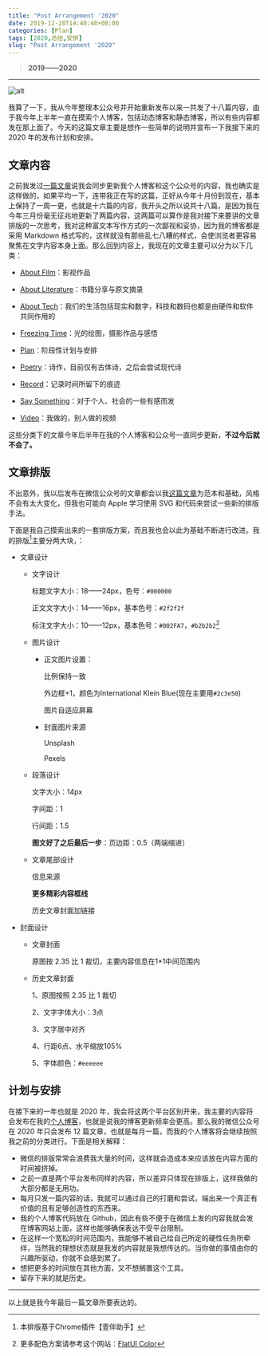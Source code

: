 ```yaml
---
title: "Post Arrangement '2020"
date: 2019-12-28T14:40:48+08:00
categories: [Plan]
tags: [2020,总结,安排]
slug: "Post Arrangement '2020"
---
```


>  **2019——2020**

<!--more-->

---

![alt](https://dawnblog-1300625500.cos.ap-guangzhou.myqcloud.com/images/man-wearing-black-and-white-stripe-shirt-looking-at-white-212286.jpg "Pexels")

我算了一下，我从今年整理本公众号并开始重新发布以来一共发了十八篇内容，由于我今年上半年一直在摸索个人博客，包括动态博客和静态博客，所以有些内容都发在那上面了。今天的这篇文章主要是想作一些简单的说明并宣布一下我接下来的 2020 年的发布计划和安排。

##  文章内容


之前我发过[一篇文章](https://mp.weixin.qq.com/s/tSE3coL9dow_qIlPbkoC0A)说我会同步更新我个人博客和这个公众号的内容，我也确实是这样做的，如果平均一下，连带我正在写的这篇，正好从今年十月份到现在，基本上保持了一周一更，也就是十六篇的内容，我开头之所以说共十八篇，是因为我在今年三月份毫无征兆地更新了两篇内容，这两篇可以算作是我对接下来要讲的文章排版的一次思考，我对这种富文本写作方式的一次鄙视和妥协，因为我的博客都是采用 Markdown 格式写的，这样就没有那些乱七八糟的样式，会使浏览者更容易聚焦在文字内容本身上面。那么回到内容上，我现在的文章主要可以分为以下几类：

- [About Film](https://dawner.top/categories/about-film/)：影视作品
- [About Literature](https://dawner.top/categories/about-literature/)：书籍分享与原文摘录

- [About Tech](https://dawner.top/categories/about-tech/)：我们的生活包括现实和数字，科技和数码也都是由硬件和软件共同作用的

- [Freezing Time](https://dawner.top/categories/freezing-time/)：光的绘图，摄影作品与感悟

- [Plan](https://dawner.top/categories/plan/)：阶段性计划与安排

- [Poetry](https://dawner.top/categories/poetry/)：诗作，目前仅有古体诗，之后会尝试现代诗
- [Record](https://dawner.top/categories/record/)：记录时间所留下的痕迹

- [Say Something](https://dawner.top/categories/say-something/)：对于个人、社会的一些有感而发

- [Video](https://dawner.top/categories/video/)：我做的，别人做的视频

这些分类下的文章今年后半年在我的个人博客和公众号一直同步更新，**不过今后就不会了。**

## 文章排版


不出意外，我以后发布在微信公众号的文章都会以我[这篇文章](https://mp.weixin.qq.com/s/pQbVZTksUds6VhwBinVGsw)为范本和基础，风格不会有太大变化，但我也可能向 Apple 学习使用 SVG 和代码来尝试一些新的排版手法。

下面是我自己摸索出来的一套排版方案，而且我也会以此为基础不断进行改进。我的排版[^1]主要分两大块，<!--文章设计和封面设计-->：

[^1]: 本排版基于Chrome插件【壹伴助手】
- 文章设计

  - 文字设计

    标题文字大小：18——24px，色号：`#000000`

    正文文字大小：14——16px，基本色号：`#2f2f2f`

    标注文字大小：10——12px，基本色号：`#002FA7`，`#b2b2b2`[^2]

  - 图片设计

    - 正文图片设置：

      比例保持一致

      外边框+1，颜色为International Klein Blue(现在主要用`#2c3e50`)

      图片自适应屏幕

    - 封面图片来源

      Unsplash

      Pexels

  - 段落设计

    文字大小：14px

    字间距：1

    行间距：1.5

    **图文好了之后最后一步**：页边距：0.5（两端缩进）

  - 文章尾部设计

    信息来源

    **更多精彩内容框线**

    历史文章封面加链接

- 封面设计

  - 文章封面

    原图按 2.35 比 1 裁切，主要内容信息在1*1中间范围内

  - 历史文章封面

    1、原图按照 2.35 比 1 裁切

    2、文字字体大小：3点

    3、文字居中对齐

    4、行距6点、水平缩放105%

    5、字体颜色：`#eeeeee`

[^2]: 更多配色方案请参考这个网站：[FlatUI Color](https://flatuicolors.com/)



## 计划与安排


在接下来的一年也就是 2020 年，我会将这两个平台区别开来，我主要的内容将会发布在我的[个人博客](https://sailordawner.top/)，也就是说我的博客更新频率会更高。那么我的微信公众号在 2020 年只会发布 12 篇文章，也就是每月一篇，而我的个人博客将会继续按照我之前的分类进行。下面是相关解释：

- 微信的排版常常会浪费我大量的时间，这样就会造成本来应该放在内容方面的时间被挤掉。
- 之前一直是两个平台发布同样的内容，所以差异只体现在排版上，这样我做的大部分都是无用功。
- 每月只发一篇内容的话，我就可以通过自己的打磨和尝试，端出来一个真正有价值的且有足够创造性的东西来。
- 我的个人博客代码放在 Github，因此有些不便于在微信上发的内容我就会发在博客网站上面，这样也能够确保表达不受平台限制。
- 在这样一个宽松的时间范围内，我能够不被自己给自己所定的硬性任务所牵绊，当然我的理想状态就是我发的内容就是我想传达的。当你做的事情由你的兴趣所驱动，你就不会感到累了。
- 想把更多的时间放在其他方面，又不想搁置这个工具。
- 留存下来的就是历史。

---

以上就是我今年最后一篇文章所要表达的。